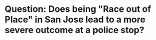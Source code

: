 # Question: Does being "Race out of Place" in San Jose lead to a more severe outcome at a police stop? 

